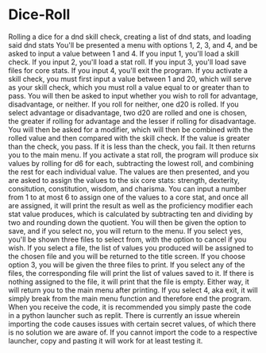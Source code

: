 # Dice-Roll
Rolling a dice for a dnd skill check, creating a list of dnd stats, and loading said dnd stats
You'll be presented a menu with options 1, 2, 3, and 4, and be asked to input a value between 1 and 4. If you input 1, you'll load a skill check. If you input 2, you'll load a stat roll. If you input 3, you'll load save files for core stats. If you input 4, you'll exit the program.
If you activate a skill check, you must first input a value between 1 and 20, which will serve as your skill check, which you must roll a value equal to or greater than to pass. You will then be asked to input whether you wish to roll for advantage, disadvantage, or neither. If you roll for neither, one d20 is rolled. If you select advantage or disadvantage, two d20 are rolled and one is chosen, the greater if rolling for advantage and the lesser if rolling for disadvantage. You will then be asked for a modifier, which will then be combined with the rolled value and then compared with the skill check. If the value is greater than the check, you pass. If it is less than the check, you fail. It then returns you to the main menu.
If you activate a stat roll, the program will produce six values by rolling for d6 for each, subtracting the lowest roll, and combining the rest for each individual value. The values are then presented, and you are asked to assign the values to the six core stats: strength, dexterity, consitution, constitution, wisdom, and charisma. You can input a number from 1 to at most 6 to assign one of the values to a core stat, and once all are assigned, it will print the result as well as the proficiency modifier each stat value produces, which is calculated by subtracting ten and dividing by two and rounding down the quotient. You will then be given the option to save, and if you select no, you will return to the menu. If you select yes, you'll be shown three files to select from, with the option to cancel if you wish. If you select a file, the list of values you produced will be assigned to the chosen file and you will be returned to the title screen.
If you choose option 3, you will be given the three files to print. If you select any of the files, the corresponding file will print the list of values saved to it. If there is nothing assigned to the file, it will print that the file is empty. Either way, it will return you to the main menu after printing.
If you select 4, aka exit, it will simply break from the main menu function and therefore end the program.
When you receive the code, it is recommended you simply paste the code in a python launcher such as replit. There is currently an issue wherein importing the code causes issues with certain secret values, of which there is no solution we are aware of. If you cannot import the code to a respective launcher, copy and pasting it will work for at least testing it.

